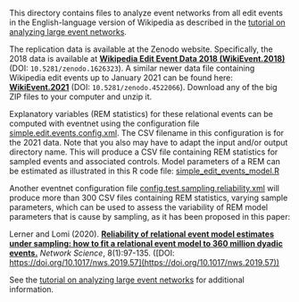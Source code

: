 This directory contains files to analyze event networks from all edit events in the English-language version of Wikipedia as described in the [tutorial on analyzing large event networks](https://github.com/juergenlerner/eventnet/wiki/Large-event-networks-(tutorial)).

The replication data is available at the Zenodo website. Specifically, the 2018 data is available at [**Wikipedia Edit Event Data 2018 (WikiEvent.2018)**](https://doi.org/10.5281/zenodo.1626323) (DOI: `10.5281/zenodo.1626323`). A similar newer data file containing Wikipedia edit events up to January 2021 can be found here: [**WikiEvent.2021**](https://zenodo.org/record/4522067) (DOI: `10.5281/zenodo.4522066`). Download any of the big ZIP files to your computer and unzip it.

Explanatory variables (REM statistics) for these relational events can be computed with eventnet using the configuration file [simple.edit.events.config.xml](https://github.com/juergenlerner/eventnet/raw/master/data/wiki/all_edits/simple.edit.events.config.xml). The CSV filename in this configuration is for the 2021 data. Note that you also may have to adapt the input and/or output directory name. This will produce a CSV file containing REM statistics for sampled events and associated controls. Model parameters of a REM can be estimated as illustrated in this R code file: [simple_edit_events_model.R](https://github.com/juergenlerner/eventnet/raw/master/data/wiki/all_edits/simple_edit_events_model.R)

Another eventnet configuration file [config.test.sampling.reliability.xml](https://github.com/juergenlerner/eventnet/raw/master/data/wiki/all_edits/config.test.sampling.reliability.xml) will produce more than 300 CSV files containing REM statistics, varying sample parameters, which can be used to assess the variability of REM model parameters that is cause by sampling, as it has been proposed in this paper:

Lerner and Lomi (2020). [**Reliability of relational event model estimates under sampling: how to fit a relational event model to 360 million dyadic events.**](https://doi.org/10.1017/nws.2019.57) _Network Science_, 8(1):97-135. ([DOI: https://doi.org/10.1017/nws.2019.57](https://doi.org/10.1017/nws.2019.57))

See the [tutorial on analyzing large event networks](https://github.com/juergenlerner/eventnet/wiki/Large-event-networks-(tutorial)) for additional information.
